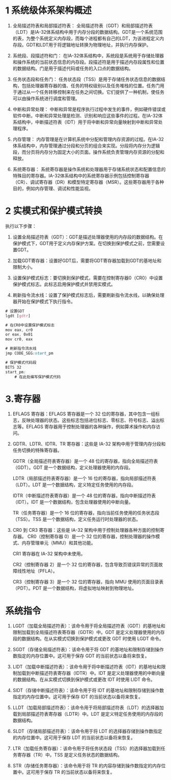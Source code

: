 # 1 系统级体系架构概述
1. 全局描述符表和局部描述符表：
全局描述符表（GDT）和局部描述符表（LDT）是IA-32体系结构中用于内存分段的数据结构。GDT是一个系统范围的表，为整个系统定义内存段，而每个进程都有自己的LDT，为该进程定义内存段。GDT和LDT用于将逻辑地址转换为物理地址，并执行内存保护。

2. 系统段、段描述符和门：
在IA-32体系结构中，系统段是系统用于存储处理器和操作系统的当前状态信息的内存段。段描述符是用于描述内存段属性和位置的数据结构。门是用于描述代码或任务的入口点的数据结构。

3. 任务状态段和任务门：
任务状态段（TSS）是用于存储任务状态信息的数据结构，包括处理器寄存器的值、任务的特权级别以及任务堆栈的位置。任务门用于通过从一个任务转移控制来在任务之间切换。它们提供了一种机制，使任务可以由操作系统进行调度和管理。

4. 中断和异常处理：
中断和异常是程序执行过程中发生的事件，例如硬件错误或软件中断。中断和异常处理是检测、识别和响应这些事件的过程。在IA-32体系结构中，中断描述符表（IDT）用于将中断和异常向量映射到中断和异常处理程序。

5. 内存管理：
内存管理是在计算机系统中分配和管理内存资源的过程。在IA-32体系结构中，内存管理通过分段和分页的组合来实现。分段将内存分为逻辑段，而分页将内存分为固定大小的页面。操作系统负责管理内存资源的分配和释放。

6. 系统寄存器：
系统寄存器是操作系统和处理器用于存储系统状态和配置信息的特殊目的寄存器。IA-32体系结构中的系统寄存器示例包括控制寄存器（CR）、调试寄存器（DR）和模型特定寄存器（MSR）。这些寄存器用于各种目的，例如内存管理、调试和性能监视。

# 2 实模式和保护模式转换
执行以下步骤：
1. 设置全局描述符表（GDT）：GDT是描述处理器使用的内存段的数据结构。在保护模式下，GDT用于定义内存保护方案。在切换到保护模式之前，您需要设置GDT。

2. 加载GDT寄存器：设置好GDT后，需要将GDT寄存器加载到GDT的基地址和限制大小。

3. 设置保护模式标志：要切换到保护模式，需要在控制寄存器0（CR0）中设置保护模式标志。此标志启用保护模式并禁用实模式。

4. 刷新指令流水线：设置了保护模式标志后，需要刷新指令流水线，以确保处理器开始在保护模式下执行指令。
```css
# 设置GDT
lgdt [gdtr]

# 在CR0中设置保护模式标志
mov eax, cr0
or eax, 0x01
mov cr0, eax

# 刷新指令流水线
jmp CODE_SEG:start_pm

# 保护模式代码段
BITS 32
start_pm:
    # 在此处编写保护模式代码

```
# 3.寄存器

1. EFLAGS 寄存器：EFLAGS 寄存器是一个 32 位的寄存器，其中包含一组标志，反映处理器的状态。这些标志包括进位标志、零标志、符号标志、溢出标志等。EFLAGS 寄存器用于控制处理器的各种操作，例如算术操作和内存访问。

2. GDTR、LDTR、IDTR、TR 寄存器：这些是 IA-32 架构中用于管理内存分段和任务切换的特殊寄存器。

    GDTR（全局描述符表寄存器）是一个 48 位的寄存器，指向全局描述符表（GDT）。GDT 是一个数据结构，定义处理器使用的内存段。

    LDTR（局部描述符表寄存器）是一个 16 位的寄存器，指向局部描述符表（LDT）。LDT 是一个数据结构，定义特定任务使用的内存段。

    IDTR（中断描述符表寄存器）是一个 48 位的寄存器，指向中断描述符表（IDT）。IDT 是一个数据结构，包含处理器使用的中断向量。

    TR（任务寄存器）是一个 16 位的寄存器，指向当前任务使用的任务状态段（TSS）。TSS 是一个数据结构，定义任务运行时处理器的状态。

3. CR0 到 CR3 寄存器：这些是 IA-32 架构中用于控制处理器各种方面的控制寄存器。
    CR0（控制寄存器 0）是一个 32 位的寄存器，控制处理器的操作模式、内存管理单元（MMU）和其他功能。

    CR1 寄存器在 IA-32 架构中未使用。

    CR2（控制寄存器 2）是一个 32 位的寄存器，包含导致页错误异常的页面故障线性地址（PFLA）。

    CR3（控制寄存器 3）是一个 32 位的寄存器，指向 MMU 使用的页面目录表（PDT）。PDT 是一个数据结构，将虚拟地址映射到物理地址。

# 系统指令

1. LGDT（加载全局描述符表）：该命令用于将全局描述符表（GDT）的基地址和限制加载到全局描述符表寄存器（GDTR）中。GDT 是定义处理器使用的内存段的数据结构。在从实模式切换到保护模式或更改 GDT 时使用 LGDT 命令。

2. SGDT（存储全局描述符表）：该命令用于将 GDT 的基地址和限制存储到操作数指定的内存位置中。这可用于保存 GDT 的当前状态以备将来恢复。

3. LIDT（加载中断描述符表）：该命令用于将中断描述符表（IDT）的基地址和限制加载到中断描述符表寄存器（IDTR）中。IDT 是定义处理器使用的中断向量的数据结构。在从实模式切换到保护模式或更改 IDT 时使用 LIDT 命令。

4. SIDT（存储中断描述符表）：该命令用于将 IDT 的基地址和限制存储到操作数指定的内存位置中。这可用于保存 IDT 的当前状态以备将来恢复。

5. LLDT（加载局部描述符表）：该命令用于将局部描述符表（LDT）的选择器加载到局部描述符表寄存器（LDTR）中。LDT 是定义特定任务使用的内存段的数据结构。

6. SLDT（存储局部描述符表）：该命令用于将 LDT 的选择器存储到操作数指定的内存位置中。这可用于保存 LDT 的当前状态以备将来恢复。

7. LTR（加载任务寄存器）：该命令用于将任务状态段（TSS）的选择器加载到任务寄存器（TR）中。TSS 是定义任务状态的数据结构。

8. STR（存储任务寄存器）：该命令用于将 TR 的内容存储到操作数指定的内存位置中。这可用于保存 TR 的当前状态以备将来恢复。

